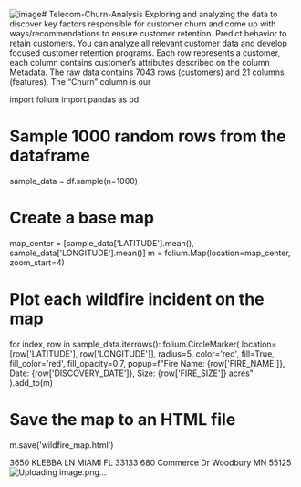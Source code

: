 ![image](https://github.com/maya034/Churn-Analysis/assets/61015843/4747de26-fb67-4dc6-92ee-ebfc5f3aa0ac)# Telecom-Churn-Analysis
Exploring and analyzing the data to discover key factors responsible for customer churn and come up with ways/recommendations to ensure customer retention.
Predict behavior to retain customers. You can analyze all relevant customer data and develop focused customer retention programs. Each row represents a customer, each column contains customer’s attributes described on the column Metadata. The raw data contains 7043 rows (customers) and 21 columns (features). The “Churn” column is our 





import folium
import pandas as pd

# Sample 1000 random rows from the dataframe
sample_data = df.sample(n=1000)

# Create a base map
map_center = [sample_data['LATITUDE'].mean(), sample_data['LONGITUDE'].mean()]
m = folium.Map(location=map_center, zoom_start=4)

# Plot each wildfire incident on the map
for index, row in sample_data.iterrows():
    folium.CircleMarker(
        location=[row['LATITUDE'], row['LONGITUDE']],
        radius=5,
        color='red',
        fill=True,
        fill_color='red',
        fill_opacity=0.7,
        popup=f"Fire Name: {row['FIRE_NAME']}, Date: {row['DISCOVERY_DATE']}, Size: {row['FIRE_SIZE']} acres"
    ).add_to(m)

# Save the map to an HTML file
m.save('wildfire_map.html')


3650 KLEBBA LN	MIAMI	FL	33133
680 Commerce Dr	Woodbury	MN	55125
![Uploading image.png…]()
																																																																																																					
